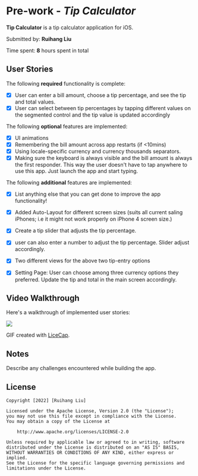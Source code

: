 # Pre-work - *Tip Calculator*

**Tip Calculator** is a tip calculator application for iOS.

Submitted by: **Ruihang Liu**

Time spent: **8** hours spent in total

## User Stories

The following **required** functionality is complete:

* [x] User can enter a bill amount, choose a tip percentage, and see the tip and total values.
* [x] User can select between tip percentages by tapping different values on the segmented control and the tip value is updated accordingly

The following **optional** features are implemented:

* [x] UI animations
* [x] Remembering the bill amount across app restarts (if <10mins)
* [x] Using locale-specific currency and currency thousands separators.
* [x] Making sure the keyboard is always visible and the bill amount is always the first responder. This way the user doesn't have to tap anywhere to use this app. Just launch the app and start typing.

The following **additional** features are implemented:

- [x] List anything else that you can get done to improve the app functionality!
- [x] Added Auto-Layout for different screen sizes (suits all current saling iPhones; i.e it might not work properly on iPhone 4 screen size.)
- [x] Create a tip slider that adjusts the tip percentage.
- [x] user can also enter a number to adjust the tip percentage. Slider adjust accordingly.
- [x] Two different views for the above two tip-entry options
- [x] Setting Page: User can choose among three currency options they preferred. Update the tip and total in the main screen accordingly.


## Video Walkthrough

Here's a walkthrough of implemented user stories:

![](https://i.imgur.com/w2M8248.gif)

GIF created with [LiceCap](http://www.cockos.com/licecap/).

## Notes

Describe any challenges encountered while building the app.

## License

    Copyright [2022] [Ruihang Liu]

    Licensed under the Apache License, Version 2.0 (the "License");
    you may not use this file except in compliance with the License.
    You may obtain a copy of the License at

        http://www.apache.org/licenses/LICENSE-2.0

    Unless required by applicable law or agreed to in writing, software
    distributed under the License is distributed on an "AS IS" BASIS,
    WITHOUT WARRANTIES OR CONDITIONS OF ANY KIND, either express or implied.
    See the License for the specific language governing permissions and
    limitations under the License.
